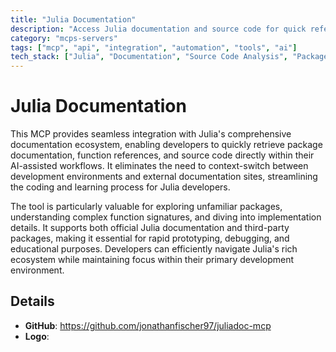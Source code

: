 ```yaml
---
title: "Julia Documentation"
description: "Access Julia documentation and source code for quick reference and exploration within AI workflows."
category: "mcps-servers"
tags: ["mcp", "api", "integration", "automation", "tools", "ai"]
tech_stack: ["Julia", "Documentation", "Source Code Analysis", "Package Management"]
---
```


# Julia Documentation

This MCP provides seamless integration with Julia's comprehensive documentation ecosystem, enabling developers to quickly retrieve package documentation, function references, and source code directly within their AI-assisted workflows. It eliminates the need to context-switch between development environments and external documentation sites, streamlining the coding and learning process for Julia developers.

The tool is particularly valuable for exploring unfamiliar packages, understanding complex function signatures, and diving into implementation details. It supports both official Julia documentation and third-party packages, making it essential for rapid prototyping, debugging, and educational purposes. Developers can efficiently navigate Julia's rich ecosystem while maintaining focus within their primary development environment.

## Details

- **GitHub**: https://github.com/jonathanfischer97/juliadoc-mcp
- **Logo**: 
